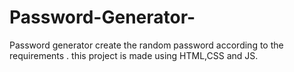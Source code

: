 # Password-Generator-
Password generator create the random password according to the requirements . this project is made using HTML,CSS and JS.
